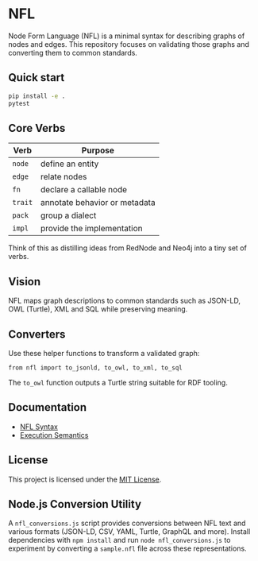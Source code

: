 # NFL

Node Form Language (NFL) is a minimal syntax for describing graphs of nodes and edges. This repository focuses on validating those graphs and converting them to common standards.

## Quick start

```bash
pip install -e .
pytest
```

## Core Verbs

| Verb   | Purpose                         |
|-------|---------------------------------|
| `node` | define an entity               |
| `edge` | relate nodes                   |
| `fn`   | declare a callable node        |
| `trait`| annotate behavior or metadata  |
| `pack` | group a dialect                |
| `impl` | provide the implementation     |

Think of this as distilling ideas from RedNode and Neo4j into a tiny set of verbs.

## Vision

NFL maps graph descriptions to common standards such as JSON-LD, OWL (Turtle), XML and SQL while preserving meaning.

## Converters

Use these helper functions to transform a validated graph:

```
from nfl import to_jsonld, to_owl, to_xml, to_sql
```

The `to_owl` function outputs a Turtle string suitable for RDF tooling.

## Documentation

* [NFL Syntax](docs/NFL_Syntax.md)
* [Execution Semantics](docs/NFL_Semantics.md)

## License

This project is licensed under the [MIT License](LICENSE).

## Node.js Conversion Utility

A `nfl_conversions.js` script provides conversions between NFL text and various formats (JSON-LD, CSV, YAML, Turtle, GraphQL and more). Install dependencies with `npm install` and run `node nfl_conversions.js` to experiment by converting a `sample.nfl` file across these representations.
